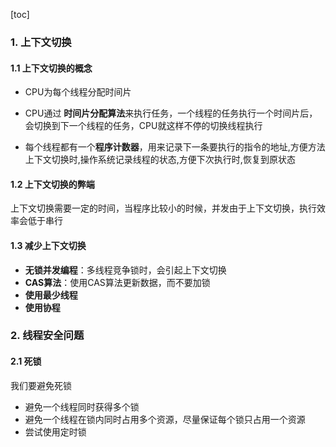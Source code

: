 [toc]

### 1. 上下文切换

#### 1.1 上下文切换的概念

* CPU为每个线程分配时间片

* CPU通过 **时间片分配算法**来执行任务，一个线程的任务执行一个时间片后，会切换到下一个线程的任务，CPU就这样不停的切换线程执行

* 每个线程都有一个**程序计数器**，用来记录下一条要执行的指令的地址,方便方法上下文切换时,操作系统记录线程的状态,方便下次执行时,恢复到原状态   

#### 1.2 上下文切换的弊端

上下文切换需要一定的时间，当程序比较小的时候，并发由于上下文切换，执行效率会低于串行

#### 1.3 减少上下文切换

* **无锁并发编程**：多线程竞争锁时，会引起上下文切换
* **CAS算法**：使用CAS算法更新数据，而不要加锁
* **使用最少线程**
* **使用协程**



### 2. 线程安全问题

#### 2.1 死锁

我们要避免死锁

* 避免一个线程同时获得多个锁
* 避免一个线程在锁内同时占用多个资源，尽量保证每个锁只占用一个资源
* 尝试使用定时锁